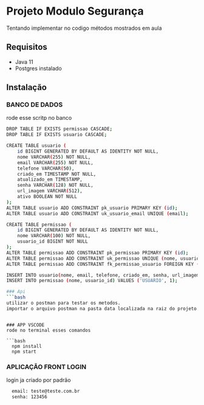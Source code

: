 
# Projeto Modulo Segurança

Tentando implementar no codigo métodos mostrados em aula


## Requisitos

- Java 11
- Postgres instalado



## Instalação

### BANCO DE DADOS 
rode esse scritp no banco 
```bash
DROP TABLE IF EXISTS permissao CASCADE;
DROP TABLE IF EXISTS usuario CASCADE;

CREATE TABLE usuario (
	id BIGINT GENERATED BY DEFAULT AS IDENTITY NOT NULL,
	nome VARCHAR(255) NOT NULL,
	email VARCHAR(255) NOT NULL,
	telefone VARCHAR(50),
	criado_em TIMESTAMP NOT NULL,
	atualizado_em TIMESTAMP,
	senha VARCHAR(128) NOT NULL,
	url_imagem VARCHAR(512),
	ativo BOOLEAN NOT NULL
);
ALTER TABLE usuario ADD CONSTRAINT pk_usuario PRIMARY KEY (id);
ALTER TABLE usuario ADD CONSTRAINT uk_usuario_email UNIQUE (email);

CREATE TABLE permissao (
	id BIGINT GENERATED BY DEFAULT AS IDENTITY NOT NULL,
	nome VARCHAR(100) NOT NULL,
	usuario_id BIGINT NOT NULL
);
ALTER TABLE permissao ADD CONSTRAINT pk_permissao PRIMARY KEY (id);
ALTER TABLE permissao ADD CONSTRAINT uk_permissao UNIQUE (nome, usuario_id);
ALTER TABLE permissao ADD CONSTRAINT fk_permissao_usuario FOREIGN KEY (usuario_id) REFERENCES usuario;

INSERT INTO usuario(nome, email, telefone, criado_em, senha, url_imagem, ativo) VALUES('teste', 'teste@teste.com.br','999999', '2023-03-08 10:00:00', '$2a$10$VrIbJURwINOR5HOrWFFTNOwSILsioRJSuOGAg8Luvr9qZDSOl5JXG', 'https://img.freepik.com/vetores-premium/homem-perfil-caricatura_18591-58482.jpg?w=2000', true);
INSERT INTO permissao (nome, usuario_id) VALUES ('USUARIO', 1);

### Api
```bash
utilizar o postman para testar os metodos.
importar o arquivo postman na pasta data localizada na raiz do projeto.
```
```

### APP VSCODE 
rode no terminal esses comandos 

```bash
  npm install 
  npm start
```
### APLICAÇÃO FRONT LOGIN
login ja criado por padrão

```bash
  email: teste@teste.com.br
  senha: 123456
```
    
